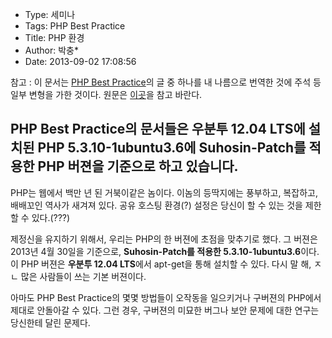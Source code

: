 - Type: 세미나
- Tags: PHP Best Practice
- Title: PHP 환경
- Author: 박충*
- Date: 2013-09-02 17:08:56

참고 : 이 문서는 [PHP Best Practice][pbp]의 글 중 하나를 내 나름으로 번역한 것에 주석 등 일부 변형을 가한 것이다. 원문은 [이곳][pbp:this]을 참고 바란다.

## PHP Best Practice의 문서들은 우분투 12.04 LTS에 설치된 PHP 5.3.10-1ubuntu3.6에 Suhosin-Patch를 적용한 PHP 버젼을 기준으로 하고 있습니다.

PHP는 웹에서 백만 년 된 거북이같은 놈이다. 이놈의 등딱지에는 풍부하고, 복잡하고, 배배꼬인 역사가 새겨져 있다. 공유 호스팅 환경(?) 설정은 당신이 할 수 있는 것을 제한할 수 있다.(???)

제정신을 유지하기 위해서, 우리는 PHP의 한 버젼에 초점을 맞추기로 했다. 그 버젼은 2013년 4월 30일을 기준으로, <strong>Suhosin-Patch를 적용한 5.3.10-1ubuntu3.6</strong>이다. 이 PHP 버젼은 <strong>우분투 12.04 LTS</strong>에서 apt-get을 통해 설치할 수 있다. 다시 말 해, ㅈㄴ 많은 사람들이 쓰는 기본 버젼이다.

아마도 PHP Best Practice의 몇몇 방법들이 오작동을 일으키거나 구버젼의 PHP에서 제대로 안돌아갈 수 있다. 그런 경우, 구버젼의 미묘한 버그나 보안 문제에 대한 연구는 당신한테 달린 문제다.

[pbp]: https://phpbestpractices.org/
[pbp:this]: https://phpbestpractices.org/#version
